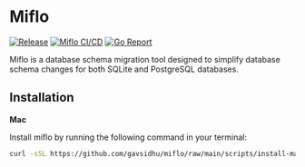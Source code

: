 # Miflo

[![Release](https://img.shields.io/github/release/gavsidhu/miflo.svg)](https://github.com/gavsidhu/miflo/releases) [![Miflo CI/CD](https://github.com/gavsidhu/miflo/actions/workflows/ci-cd.yml/badge.svg)](https://github.com/gavsidhu/miflo/actions/workflows/ci-cd.yml) [![Go Report](https://goreportcard.com/badge/github.com/gavsidhu/miflo)](https://goreportcard.com/report/github.com/gavsidhu/miflo)

Miflo is a database schema migration tool designed to simplify database schema changes for both SQLite and PostgreSQL databases.

## Installation

**Mac**

Install miflo by running the following command in your terminal:

```sh
curl -sSL https://github.com/gavsidhu/miflo/raw/main/scripts/install-mac.sh | bash
```
